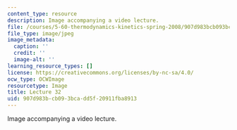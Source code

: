 ```yaml
---
content_type: resource
description: Image accompanying a video lecture.
file: /courses/5-60-thermodynamics-kinetics-spring-2008/907d983bcb093bcadd5f20911fba8913_lec32_th.jpg
file_type: image/jpeg
image_metadata:
  caption: ''
  credit: ''
  image-alt: ''
learning_resource_types: []
license: https://creativecommons.org/licenses/by-nc-sa/4.0/
ocw_type: OCWImage
resourcetype: Image
title: Lecture 32
uid: 907d983b-cb09-3bca-dd5f-20911fba8913
---
```

Image accompanying a video lecture.